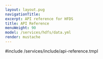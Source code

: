 ```yaml
---
layout: layout.pug
navigationTitle:
excerpt: API reference for HFDS
title: API Reference
menuWeight: 90
model: /services/hdfs/data.yml
render: mustache
---
```


#include /services/include/api-reference.tmpl
